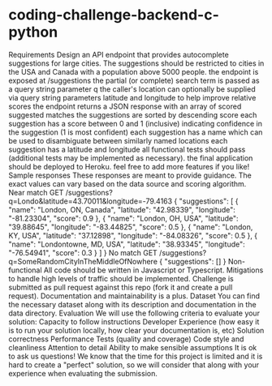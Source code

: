 # coding-challenge-backend-c-python
Requirements Design an API endpoint that provides autocomplete suggestions for large cities. The suggestions should be restricted to cities in the USA and Canada with a population above 5000 people.  the endpoint is exposed at /suggestions the partial (or complete) search term is passed as a query string parameter q the caller's location can optionally be supplied via query string parameters latitude and longitude to help improve relative scores the endpoint returns a JSON response with an array of scored suggested matches the suggestions are sorted by descending score each suggestion has a score between 0 and 1 (inclusive) indicating confidence in the suggestion (1 is most confident) each suggestion has a name which can be used to disambiguate between similarly named locations each suggestion has a latitude and longitude all functional tests should pass (additional tests may be implemented as necessary). the final application should be deployed to Heroku. feel free to add more features if you like! Sample responses These responses are meant to provide guidance. The exact values can vary based on the data source and scoring algorithm.  Near match  GET /suggestions?q=Londo&amp;latitude=43.70011&amp;longitude=-79.4163 {   "suggestions": [     {       "name": "London, ON, Canada",       "latitude": "42.98339",       "longitude": "-81.23304",       "score": 0.9     },     {       "name": "London, OH, USA",       "latitude": "39.88645",       "longitude": "-83.44825",       "score": 0.5     },     {       "name": "London, KY, USA",       "latitude": "37.12898",       "longitude": "-84.08326",       "score": 0.5     },     {       "name": "Londontowne, MD, USA",       "latitude": "38.93345",       "longitude": "-76.54941",       "score": 0.3     }   ] } No match  GET /suggestions?q=SomeRandomCityInTheMiddleOfNowhere {   "suggestions": [] } Non-functional All code should be written in Javascript or Typescript. Mitigations to handle high levels of traffic should be implemented. Challenge is submitted as pull request against this repo (fork it and create a pull request). Documentation and maintainability is a plus. Dataset You can find the necessary dataset along with its description and documentation in the data directory.  Evaluation We will use the following criteria to evaluate your solution:  Capacity to follow instructions Developer Experience (how easy it is to run your solution locally, how clear your documentation is, etc) Solution correctness Performance Tests (quality and coverage) Code style and cleanliness Attention to detail Ability to make sensible assumptions It is ok to ask us questions!  We know that the time for this project is limited and it is hard to create a "perfect" solution, so we will consider that along with your experience when evaluating the submission.
